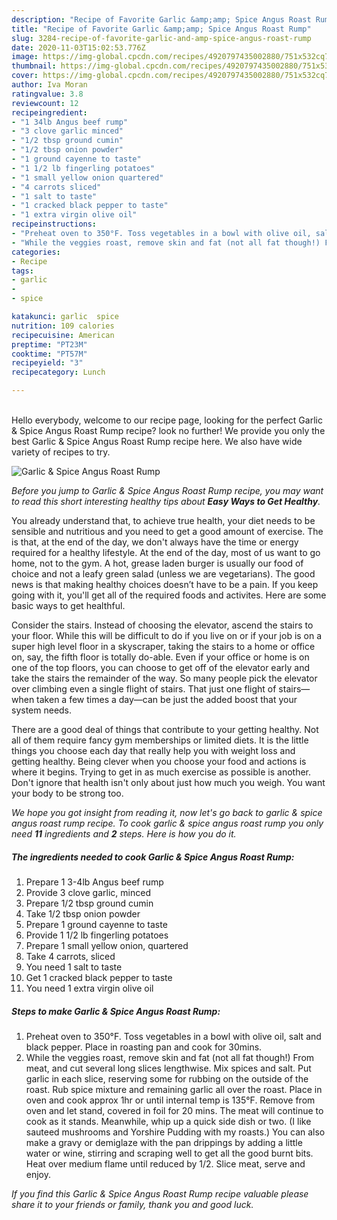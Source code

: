 ```yaml
---
description: "Recipe of Favorite Garlic &amp;amp; Spice Angus Roast Rump"
title: "Recipe of Favorite Garlic &amp;amp; Spice Angus Roast Rump"
slug: 3284-recipe-of-favorite-garlic-and-amp-spice-angus-roast-rump
date: 2020-11-03T15:02:53.776Z
image: https://img-global.cpcdn.com/recipes/4920797435002880/751x532cq70/garlic-spice-angus-roast-rump-recipe-main-photo.jpg
thumbnail: https://img-global.cpcdn.com/recipes/4920797435002880/751x532cq70/garlic-spice-angus-roast-rump-recipe-main-photo.jpg
cover: https://img-global.cpcdn.com/recipes/4920797435002880/751x532cq70/garlic-spice-angus-roast-rump-recipe-main-photo.jpg
author: Iva Moran
ratingvalue: 3.8
reviewcount: 12
recipeingredient:
- "1 34lb Angus beef rump"
- "3 clove garlic minced"
- "1/2 tbsp ground cumin"
- "1/2 tbsp onion powder"
- "1 ground cayenne to taste"
- "1 1/2 lb fingerling potatoes"
- "1 small yellow onion quartered"
- "4 carrots sliced"
- "1 salt to taste"
- "1 cracked black pepper to taste"
- "1 extra virgin olive oil"
recipeinstructions:
- "Preheat oven to 350°F. Toss vegetables in a bowl with olive oil, salt and black pepper. Place in roasting pan and cook for 30mins."
- "While the veggies roast, remove skin and fat (not all fat though!) From meat, and cut several long slices lengthwise. Mix spices and salt. Put garlic in each slice, reserving some for rubbing on the outside of the roast. Rub spice mixture and remaining garlic all over the roast. Place in oven and cook approx 1hr or until internal temp is 135°F. Remove from oven and let stand, covered in foil for 20 mins. The meat will continue to cook as it stands. Meanwhile, whip up a quick side dish or two. (I like sauteed mushrooms and Yorshire Pudding with my roasts.) You can also make a gravy or demiglaze with the pan drippings by adding a little water or wine, stirring and scraping well to get all the good burnt bits. Heat over medium flame until reduced by 1/2. Slice meat, serve and enjoy."
categories:
- Recipe
tags:
- garlic
- 
- spice

katakunci: garlic  spice 
nutrition: 109 calories
recipecuisine: American
preptime: "PT23M"
cooktime: "PT57M"
recipeyield: "3"
recipecategory: Lunch

---
```

<br>
Hello everybody, welcome to our recipe page, looking for the perfect Garlic &amp; Spice Angus Roast Rump recipe? look no further! We provide you only the best Garlic &amp; Spice Angus Roast Rump recipe here. We also have wide variety of recipes to try.
<br>


![Garlic &amp; Spice Angus Roast Rump](https://img-global.cpcdn.com/recipes/4920797435002880/751x532cq70/garlic-spice-angus-roast-rump-recipe-main-photo.jpg)

<i>Before you jump to Garlic &amp; Spice Angus Roast Rump recipe, you may want to read this short interesting healthy tips about <strong>Easy Ways to Get Healthy</strong>.</i>

You already understand that, to achieve true health, your diet needs to be sensible and nutritious and you need to get a good amount of exercise. The  is that, at the end of the day, we don't always have the time or energy required for a healthy lifestyle. At the end of the day, most of us want to go home, not to the gym. A hot, grease laden burger is usually our food of choice and not a leafy green salad (unless we are vegetarians). The good news is that making healthy choices doesn’t have to be a pain. If you keep going with it, you'll get all of the required foods and activites. Here are some basic ways to get healthful.

Consider the stairs. Instead of choosing the elevator, ascend the stairs to your floor. While this will be difficult to do if you live on or if your job is on a super high level floor in a skyscraper, taking the stairs to a home or office on, say, the fifth floor is totally do-able. Even if your office or home is on one of the top floors, you can choose to get off of the elevator early and take the stairs the remainder of the way. So many people pick the elevator over climbing even a single flight of stairs. That just one flight of stairs—when taken a few times a day—can be just the added boost that your system needs. 

There are a good deal of things that contribute to your getting healthy. Not all of them require fancy gym memberships or limited diets. It is the little things you choose each day that really help you with weight loss and getting healthy. Being clever when you choose your food and actions is where it begins. Trying to get in as much exercise as possible is another. Don't ignore that health isn't only about just how much you weigh. You want your body to be strong too. 


<i>We hope you got insight from reading it, now let's go back to garlic &amp; spice angus roast rump recipe. To cook garlic &amp; spice angus roast rump you only need <strong>11</strong> ingredients and <strong>2</strong> steps. Here is how you do it.
</i>

##### The ingredients needed to cook Garlic &amp; Spice Angus Roast Rump:

1. Prepare 1 3-4lb Angus beef rump
1. Provide 3 clove garlic, minced
1. Prepare 1/2 tbsp ground cumin
1. Take 1/2 tbsp onion powder
1. Prepare 1 ground cayenne to taste
1. Provide 1 1/2 lb fingerling potatoes
1. Prepare 1 small yellow onion, quartered
1. Take 4 carrots, sliced
1. You need 1 salt to taste
1. Get 1 cracked black pepper to taste
1. You need 1 extra virgin olive oil


##### Steps to make Garlic &amp; Spice Angus Roast Rump:

1. Preheat oven to 350°F. Toss vegetables in a bowl with olive oil, salt and black pepper. Place in roasting pan and cook for 30mins.
1. While the veggies roast, remove skin and fat (not all fat though!) From meat, and cut several long slices lengthwise. Mix spices and salt. Put garlic in each slice, reserving some for rubbing on the outside of the roast. Rub spice mixture and remaining garlic all over the roast. Place in oven and cook approx 1hr or until internal temp is 135°F. Remove from oven and let stand, covered in foil for 20 mins. The meat will continue to cook as it stands. Meanwhile, whip up a quick side dish or two. (I like sauteed mushrooms and Yorshire Pudding with my roasts.) You can also make a gravy or demiglaze with the pan drippings by adding a little water or wine, stirring and scraping well to get all the good burnt bits. Heat over medium flame until reduced by 1/2. Slice meat, serve and enjoy.


<i>If you find this Garlic &amp; Spice Angus Roast Rump recipe valuable please share it to your friends or family, thank you and good luck.</i>
